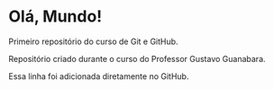 # Olá, Mundo!
 Primeiro repositório do curso de Git e GitHub.

 Repositório criado durante o curso do Professor Gustavo Guanabara.

Essa linha foi adicionada diretamente no GitHub.
